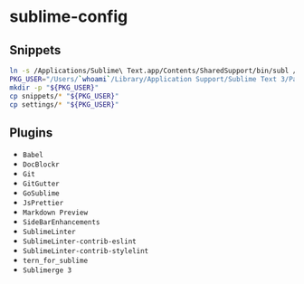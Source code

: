 # sublime-config

## Snippets

```bash
ln -s /Applications/Sublime\ Text.app/Contents/SharedSupport/bin/subl /usr/local/bin/subl
PKG_USER="/Users/`whoami`/Library/Application Support/Sublime Text 3/Packages/User/"
mkdir -p "${PKG_USER}"
cp snippets/* "${PKG_USER}"
cp settings/* "${PKG_USER}"
```

## Plugins

* `Babel`
* `DocBlockr`
* `Git`
* `GitGutter`
* `GoSublime`
* `JsPrettier`
* `Markdown Preview`
* `SideBarEnhancements`
* `SublimeLinter`
* `SublimeLinter-contrib-eslint`
* `SublimeLinter-contrib-stylelint`
* `tern_for_sublime`
* `Sublimerge 3`
